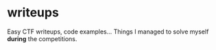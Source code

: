 # writeups  
Easy CTF writeups, code examples... Things I managed to solve myself **during** the competitions.  
